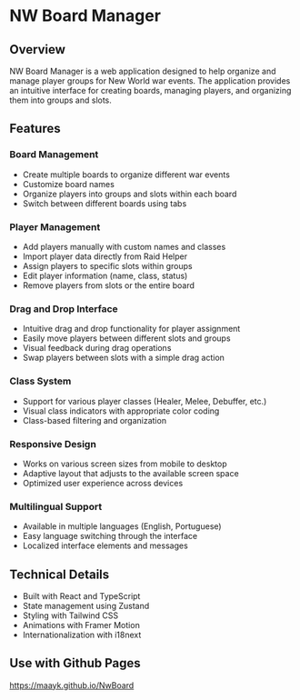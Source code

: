 # NW Board Manager

## Overview
NW Board Manager is a web application designed to help organize and manage player groups for New World war events. The application provides an intuitive interface for creating boards, managing players, and organizing them into groups and slots.

## Features

### Board Management
- Create multiple boards to organize different war events
- Customize board names
- Organize players into groups and slots within each board
- Switch between different boards using tabs

### Player Management
- Add players manually with custom names and classes
- Import player data directly from Raid Helper
- Assign players to specific slots within groups
- Edit player information (name, class, status)
- Remove players from slots or the entire board

### Drag and Drop Interface
- Intuitive drag and drop functionality for player assignment
- Easily move players between different slots and groups
- Visual feedback during drag operations
- Swap players between slots with a simple drag action

### Class System
- Support for various player classes (Healer, Melee, Debuffer, etc.)
- Visual class indicators with appropriate color coding
- Class-based filtering and organization

### Responsive Design
- Works on various screen sizes from mobile to desktop
- Adaptive layout that adjusts to the available screen space
- Optimized user experience across devices

### Multilingual Support
- Available in multiple languages (English, Portuguese)
- Easy language switching through the interface
- Localized interface elements and messages

## Technical Details
- Built with React and TypeScript
- State management using Zustand
- Styling with Tailwind CSS
- Animations with Framer Motion
- Internationalization with i18next

## Use with Github Pages

https://maayk.github.io/NwBoard
